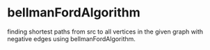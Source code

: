 # bellmanFordAlgorithm
finding shortest paths from src to all vertices in the given graph with negative edges using bellmanFordAlgorithm.
